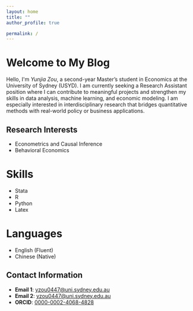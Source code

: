 ```yaml
---
layout: home
title: ""
author_profile: true

permalink: /
---
```


# Welcome to My Blog
Hello, I'm *Yunjia Zou*, a second-year Master’s student in Economics at the University of Sydney (USYD). I am currently seeking a Research Assistant position where I can contribute to meaningful projects and strengthen my skills in data analysis, machine learning, and economic modeling. I am especially interested in interdisciplinary research that bridges quantitative methods with real-world policy or business applications.

## Research Interests
- Econometrics and Causal Inference
- Behavioral Economics

# Skills 
- Stata 
- R 
- Python
- Latex 

# Languages 
- English (Fluent)
- Chinese (Native)

## Contact Information
- **Email 1**: [yzou0447@uni.sydney.edu.au](mailto:yzou0447@uni.sydney.edu.au)
- **Email 2**: [yzou0447@uni.sydney.edu.au](mailto:yzou0447@uni.sydney.edu.au)
- **ORCID**: [0000-0002-4068-4828](https://orcid.org/0000-0002-4068-4828)

